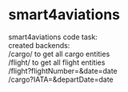 # smart4aviations
smart4aviations code task: <br />
created backends: <br />
/cargo/ to get all cargo entities <br />
/flight/ to get all flight entities <br />
/flight?flightNumber=<x>&date=date <br />
/cargo?IATA=<IATACODE>&departDate=date <br />
